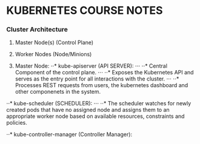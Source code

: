 # KUBERNETES COURSE NOTES

### Cluster Architecture

1. Master Node(s) (Control Plane)
2. Worker Nodes (Node/Minions)

1. Master Node:
⋅⋅* kube-apiserver (API SERVER):
⋅⋅⋅ ⋅⋅* Central Component of the control plane. 
⋅⋅⋅ ⋅⋅* Exposes the Kubernetes API and serves as the entry point for all interactions with the cluster. 
⋅⋅⋅ ⋅⋅* Processes REST requests from users, the kubernetes dashboard and other componenets in the system. 

⋅⋅* kube-scheduler (SCHEDULER):
⋅⋅⋅ ⋅⋅* The scheduler watches for newly created pods that have no assigned node and assigns them to an appropriate worker node based on available resources, constraints and policies.

⋅⋅* kube-controller-manager (Controller Manager):




